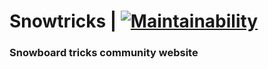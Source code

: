# Snowtricks | [![Maintainability](https://api.codeclimate.com/v1/badges/547c8f1fccb05234e7fd/maintainability)](https://codeclimate.com/github/ArtGM/P6-snowtricks/maintainability)

### Snowboard tricks community website